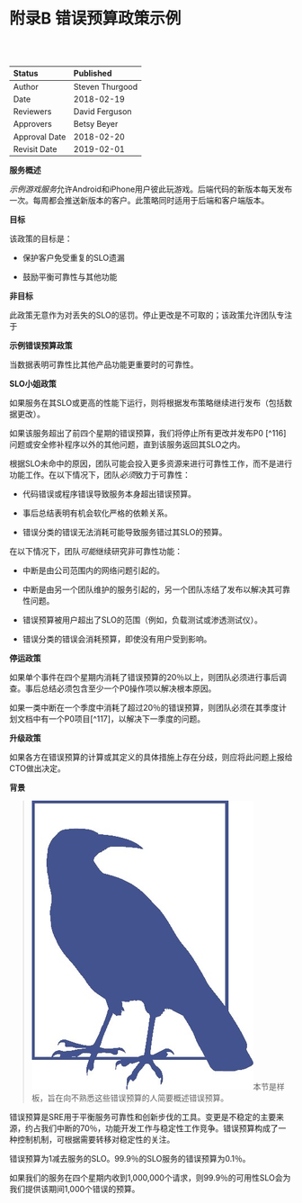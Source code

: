 

# **附录B** **错误预算政策示例**

<br/>
<br/>

| **Status** | **Published** |
| :--- | :--- |
| Author|Steven Thurgood|
| Date| 2018-02-19 |
| Reviewers|David Ferguson|
|Approvers|Betsy Beyer|
| Approval Date| 2018-02-20 |
| Revisit Date| 2019-02-01 |

**服务概述**

*示例游戏服务*允许Android和iPhone用户彼此玩游戏。后端代码的新版本每天发布一次。每周都会推送新版本的客户。此策略同时适用于后端和客户端版本。

**目标**

该政策的目标是：

- 保护客户免受重复的SLO遗漏

- 鼓励平衡可靠性与其他功能

**非目标**

此政策无意作为对丢失的SLO的惩罚。停止更改是不可取的；该政策允许团队专注于

**示例错误预算政策**

当数据表明可靠性比其他产品功能更重要时的可靠性。

**SLO小姐政策**

如果服务在其SLO或更高的性能下运行，则将根据发布策略继续进行发布（包括数据更改）。

如果该服务超出了前四个星期的错误预算，我们将停止所有更改并发布P0 [^116]问题或安全修补程序以外的其他问题，直到该服务返回其SLO之内。

根据SLO未命中的原因，团队可能会投入更多资源来进行可靠性工作，而不是进行功能工作。在以下情况下，团队*必须*致力于可靠性：

- 代码错误或程序错误导致服务本身超出错误预算。

- 事后总结表明有机会软化严格的依赖关系。

- 错误分类的错误无法消耗可能导致服务错过其SLO的预算。

在以下情况下，团队*可能*继续研究非可靠性功能：

- 中断是由公司范围内的网络问题引起的。

- 中断是由另一个团队维护的服务引起的，另一个团队冻结了发布以解决其可靠性问题。

- 错误预算被用户超出了SLO的范围（例如，负载测试或渗透测试仪）。

- 错误分类的错误会消耗预算，即使没有用户受到影响。

**停运政策**

如果单个事件在四个星期内消耗了错误预算的20％以上，则团队必须进行事后调查。事后总结必须包含至少一个P0操作项以解决根本原因。

如果一类中断在一个季度中消耗了超过20％的错误预算，则团队必须在其季度计划文档中有一个P0项目[^117]，以解决下一季度的问题。

**升级政策**

如果各方在错误预算的计算或其定义的具体措施上存在分歧，则应将此问题上报给CTO做出决定。

**背景**

>![-w100](media/image7.jpg)本节是样板，旨在向不熟悉这些错误预算的人简要概述错误预算。

错误预算是SRE用于平衡服务可靠性和创新步伐的工具。变更是不稳定的主要来源，约占我们中断的70％，功能开发工作与稳定性工作竞争。错误预算构成了一种控制机制，可根据需要转移对稳定性的关注。

错误预算为1减去服务的SLO。99.9％的SLO服务的错误预算为0.1％。

如果我们的服务在四个星期内收到1,000,000个请求，则99.9％的可用性SLO会为我们提供该期间1,000个错误的预算。

